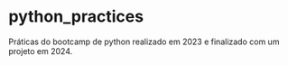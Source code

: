 # python_practices
Práticas do bootcamp de python realizado em 2023 e finalizado com um projeto em 2024.
